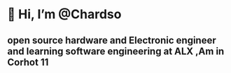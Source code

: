 # 👋 Hi, I’m @Chardso  

## open source hardware and Electronic engineer and learning software engineering at ALX ,Am in Corhot 11


